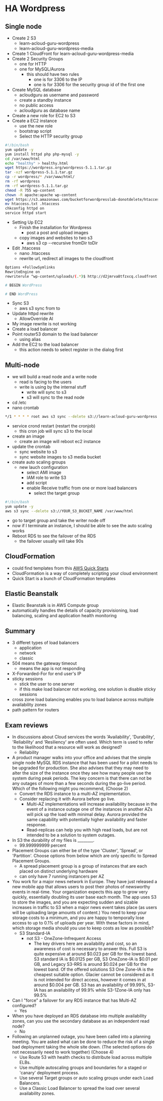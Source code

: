 # HA Wordpress

## Single node

- Create 2 S3
  - learn-acloud-guru-wordpress
  - learn-acloud-guru-wordpress-media
- Create 1 CloudFront for learn-acloud-guru-wordpress-media
- Create 2 Security Groups
  - one for HTTP
  - one for MySQL/Aurora
    - this should have two rules
      - one is for 3306 to the IP
      - one is for 3306 for the security group id of the first one
- Create MySQL database
  - acloudguru as username and password
  - create a standby instance
  - no public access
  - acloudguru as database name
- Create a new role for EC2 to S3
- Create a EC2 instance
  - use the new role
  - bootstrap script
  - Select the HTTP security group

```bash
#!/bin/bash
yum update -y
yum install httpd php php-mysql -y
cd /var/www/html
echo "healthy" > healthy.html
wget https://wordpress.org/wordpress-5.1.1.tar.gz
tar -xzf wordpress-5.1.1.tar.gz
cp -r wordpress/* /var/www/html/
rm -rf wordpress
rm -rf wordpress-5.1.1.tar.gz
chmod -R 755 wp-content
chown -R apache:apache wp-content
wget https://s3.amazonaws.com/bucketforwordpresslab-donotdelete/htaccess.txt
mv htaccess.txt .htaccess
chkconfig httpd on
service httpd start
```

- Setting Up EC2
  - Finish the installation for Wordpress
    - post a post and upload images
  - copy images and websites to two s3
    - aws s3 cp --recursive fromDir toDir
- Edit .htaccess
  - nano .htaccess
  - rewrite url, redirect all images to the cloudfront

```sh
Options +FollowSymlinks
RewriteEngine on
rewriterule ^wp-content/uploads/(.*)$ http://d2jmrva8tfzxcq.cloudfront.net/$1 [r=301,nc]

# BEGIN WordPress

# END WordPress
```

- Sync S3
  - aws s3 sync from to
- Update httpd rewrite
  - AllowOverride Al
- My image rewrite is not working
- Create a load balancer
- Point router53 domain to the load balancer
  - using alias
- Add the EC2 to the load balancer
  - this action needs to select register in the dialog first

## Multi-node

- we will build a read node and a write node
  - read is facing to the users
  - write is using by the internal stuff
    - write will sync to s3
    - s3 will sync to the read node
- cd /etc
- nano crontab

```bash
*/1 * *	* * root aws s3	sync --delete s3://learn-acloud-guru-wordpress /var/www/html
```

- service crond restart (restart the cronjob)
  - this cron job will sync s3 to the local
- create an image
  - create an image will reboot ec2 instance
- update the crontab
  - sync website to s3
  - sync website images to s3 media bucket
- create auto scaling groups
  - new lauch configuration
    - select AMI image
    - IAM role to write S3
    - add script
    - enable Receive traffic from one or more load balancers
      - select the target group

```bash
#!/bin/bash
yum update -y
aws s3 sync --delete s3://YOUR_S3_BUCKET_NAME /var/www/html
```

- go to target group and take the writer node off
- now if I terminate an instance, I should be able to see the auto scaling works
- Reboot RDS to see the failover of the RDS
  - the failover usually will take 90s

## CloudFormation

- could find templates from this [AWS Quick Starts](https://aws.amazon.com/quickstart/?quickstart-all.sort-by=item.additionalFields.updateDate&quickstart-all.sort-order=desc)
- CloudFormation is a way of completely scripting your cloud environment
- Quick Start is a bunch of CloudFormation templates

## Elastic Beanstalk

- Elastic Beanstalk is in AWS Compute group
- automatically handles the details of capacity provisioning, load balancing, scaling and application health monitoring

## Summary

- 3 differet types of load balancers
  - application
  - network
  - classic
- 504 means the gateway timeout
  - means the app is not responding
- X-Forwarded-For for end user's IP
- sticky sessions
  - stick the user to one server
  - if this make load balancer not working, one solution is disable sticky sessions
- cross zone load balancing enables you to load balance across multiple availability zones
- path pattern for routers

## Exam reviews

- In discussions about Cloud services the words 'Availability', 'Durability', 'Reliability' and 'Resiliency' are often used. Which term is used to refer to the likelihood that a resource will work as designed?
  - Reliability
- A product manager walks into your office and advises that the simple single node MySQL RDS instance that has been used for a pilot needs to be upgraded for production. She also advises that they may need to alter the size of the instance once they see how many people use the system during peak periods. The key concern is that there can not be any outages of more than a few seconds during the go-live period. Which of the following might you recommend, (Choose 2)
  - Convert the RDS instance to a multi-AZ implementation.
  - Consider replacing it with Aurora before go live.
    - Multi-AZ implementations will increase availability because in the event of a instance outage one of the instances in another AZs will pick up the load with minimal delay. Aurora provided the same capability with potentially higher availability and faster response.
    - Read-replicas can help you with high read loads, but are not intended to be a solution to system outages.
- In S3 the durability of my files is ________.
  - 99.999999999 percent
- Placement Groups can either be of the type 'Cluster', 'Spread', or 'Partition'. Choose options from below which are only specific to Spread Placement Groups.
  - A spread placement group is a group of instances that are each placed on distinct underlying hardware
  - can only have 7 running instancers per AZ
- You work for a major news network in Europe. They have just released a new mobile app that allows users to post their photos of newsworthy events in real-time. Your organization expects this app to grow very quickly, essentially doubling its user base each month. The app uses S3 to store the images, and you are expecting sudden and sizable increases in traffic to S3 when a major news event takes place (as users will be uploading large amounts of content.) You need to keep your storage costs to a minimum, and you are happy to temporally lose access to up to 0.1% of uploads per year. With these factors in mind, which storage media should you use to keep costs as low as possible?
  - S3 Standard-IA
    - not S3 - OneZone-Infrequent Access
      - The key drivers here are availability and cost, so an awareness of cost is necessary to answer this. Full S3 is quite expensive at around $0.023 per GB for the lowest band. S3 standard IA is $0.0125 per GB, S3 OneZone-IA is $0.01 per GB, and Legacy S3-RRS is around $0.024 per GB for the lowest band. Of the offered solutions S3 One Zone-IA is the cheapest suitable option. Glacier cannot be considered as it is not intended for direct access, however it comes in at around $0.004 per GB. S3 has an availability of 99.99%, S3-IA has an availability of 99.9% while S3-1Zone-IA only has 99.5%
- Can I "force" a failover for any RDS instance that has Multi-AZ configured?
  - Yes
- When you have deployed an RDS database into multiple availability zones, can you use the secondary database as an independent read node?
  - No
- Following an unplanned outage, you have been called into a planning meeting. You are asked what can be done to reduce the risk of a single bad deployment taking the whole site down. (The selected options do not necessarily need to work together) (Choose 4)
  - Use Route 53 with health checks to distribute load across multiple ELBs.
  - Use multiple autoscaling groups and boundaries for a staged or 'canary' deployment process.
  - Use several Target groups or auto scaling groups under each Load Balancers.
  - Use a Classic Load Balancer to spread the load over several availability zones.
